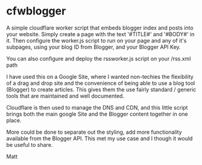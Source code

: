 # cfwblogger
A simple cloudflare worker script that embeds blogger index and posts into your website.  Simply create a page with the text '#TITLE#' and '#BODY#' in it.  Then configure the worker.js script to run on your page and any of it's subpages, using your blog ID from Blogger, and your Blogger API Key.

You can also configure and deploy the rssworker.js script on your /rss.xml path

I have used this on a Google Site, where I wanted non-techies the flexibility of a drag and drop site and the convenience of being able to use a blog tool (Blogger) to create articles.  This gives them the use fairly standard / generic tools that are maintained and well documented.  

Cloudflare is then used to manage the DNS and CDN, and this little script brings both the main google Site and the Blogger content together in one place.

More could be done to separate out the styling, add more functionality available from the Blogger API.  This met my use case and I though it would be useful to share.

Matt
